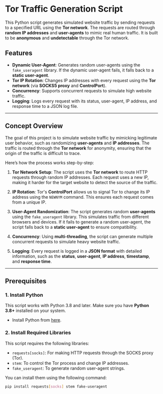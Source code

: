 # Tor Traffic Generation Script

This Python script generates simulated website traffic by sending requests to a specified URL using the **Tor network**. The requests are routed through **random IP addresses** and **user-agents** to mimic real human traffic. It is built to be **anonymous** and **undetectable** through the Tor network.

## Features

- **Dynamic User-Agent**: Generates random user-agents using the `fake_useragent` library. If the dynamic user-agent fails, it falls back to a **static user-agent**.
- **Tor IP Rotation**: Changes IP addresses with every request using the **Tor network** (via **SOCKS5 proxy** and **ControlPort**).
- **Concurrency**: Supports concurrent requests to simulate high website traffic.
- **Logging**: Logs every request with its status, user-agent, IP address, and response time to a JSON log file.

---

## Concept Overview

The goal of this project is to simulate website traffic by mimicking legitimate user behavior, such as randomizing **user-agents** and **IP addresses**. The traffic is routed through the **Tor network** for anonymity, ensuring that the origin of the traffic is difficult to trace.

Here’s how the process works step-by-step:

1. **Tor Network Setup**: The script uses the **Tor network** to route HTTP requests through random IP addresses. Each request uses a new IP, making it harder for the target website to detect the source of the traffic.
2. **IP Rotation**: Tor's **ControlPort** allows us to signal Tor to change its IP address using the `NEWNYM` command. This ensures each request comes from a unique IP.

3. **User-Agent Randomization**: The script generates random **user-agents** using the `fake_useragent` library. This simulates traffic from different browsers and devices. If it fails to generate a random user-agent, the script falls back to a **static user-agent** to ensure compatibility.

4. **Concurrency**: Using **multi-threading**, the script can generate multiple concurrent requests to simulate heavy website traffic.

5. **Logging**: Every request is logged in a **JSON format** with detailed information, such as the **status**, **user-agent**, **IP address**, **timestamp**, and **response time**.

---

## Prerequisites

### 1. **Install Python**

This script works with Python 3.8 and later. Make sure you have **Python 3.8+** installed on your system.

- Install Python from [here](https://www.python.org/downloads/).

### 2. **Install Required Libraries**

This script requires the following libraries:

- `requests[socks]`: For making HTTP requests through the SOCKS proxy (Tor).
- `stem`: To control the Tor process and change IP addresses.
- `fake_useragent`: To generate random user-agent strings.

You can install them using the following command:

```bash
pip install requests[socks] stem fake-useragent
```
